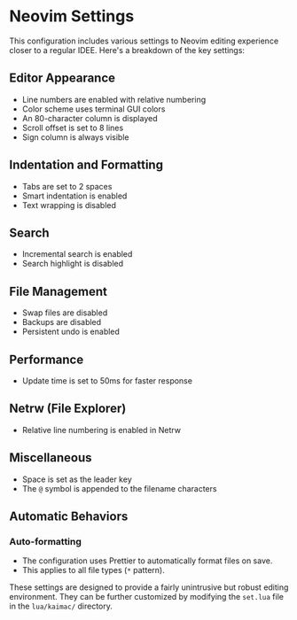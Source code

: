 # Neovim Settings

This configuration includes various settings to Neovim editing experience closer to a regular IDEE. Here's a breakdown of the key settings:

## Editor Appearance
- Line numbers are enabled with relative numbering
- Color scheme uses terminal GUI colors
- An 80-character column is displayed
- Scroll offset is set to 8 lines
- Sign column is always visible

## Indentation and Formatting
- Tabs are set to 2 spaces
- Smart indentation is enabled
- Text wrapping is disabled

## Search
- Incremental search is enabled
- Search highlight is disabled

## File Management
- Swap files are disabled
- Backups are disabled
- Persistent undo is enabled

## Performance
- Update time is set to 50ms for faster response

## Netrw (File Explorer)
- Relative line numbering is enabled in Netrw

## Miscellaneous
- Space is set as the leader key
- The `@` symbol is appended to the filename characters

## Automatic Behaviors

### Auto-formatting
- The configuration uses Prettier to automatically format files on save.
- This applies to all file types (`*` pattern).

These settings are designed to provide a fairly unintrusive but robust editing environment. They can be further customized by modifying the `set.lua` file in the `lua/kaimac/` directory.
